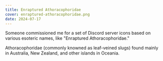 ```yaml
---
title: Enraptured Athoracophoridae
cover: enraptured-athoracophoridae.png
date: 2024-07-17
---
```

Someone commissioned me for a set of Discord server icons based on various esoteric names, like "Enraptured Athoracophoridae."

Athoracophoridae (commonly knowned as leaf-veined slugs) found mainly in Australia, New Zealand, and other islands in Oceania.